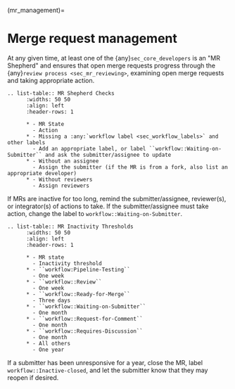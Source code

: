 (mr_management)=

# Merge request management

At any given time, at least one of the {any}`sec_core_developers` is an
"MR Shepherd" and ensures that open merge
requests progress through the {any}`review process <sec_mr_reviewing>`,
examining open merge requests and taking appropriate action.

```{eval-rst}
.. list-table:: MR Shepherd Checks
      :widths: 50 50
      :align: left
      :header-rows: 1

      * - MR State
        - Action
      * - Missing a :any:`workflow label <sec_workflow_labels>` and other labels
        - Add an appropriate label, or label ``workflow::Waiting-on-Submitter`` and ask the submitter/assignee to update
      * - Without an assignee
        - Assign the submitter (if the MR is from a fork, also list an appropriate developer)
      * - Without reviewers
        - Assign reviewers
```

If MRs are inactive for too long, remind the submitter/assignee, reviewer(s), or integrator(s) of actions to take.
If the submitter/assignee must take action, change the label to `workflow::Waiting-on-Submitter`.

```{eval-rst}
.. list-table:: MR Inactivity Thresholds
      :widths: 50 50
      :align: left
      :header-rows: 1

      * - MR state
        - Inactivity threshold
      * - ``workflow:Pipeline-Testing``
        - One week
      * - ``workflow::Review``
        - One week
      * - ``workflow::Ready-for-Merge``
        - Three days
      * - ``workflow::Waiting-on-Submitter``
        - One month
      * - ``workflow::Request-for-Comment``
        - One month
      * - ``workflow::Requires-Discussion``
        - One month
      * - All others
        - One year
```

If a submitter has been unresponsive for a year,
close the MR, label `workflow::Inactive-closed`,
and let the submitter know that they may reopen if desired.
